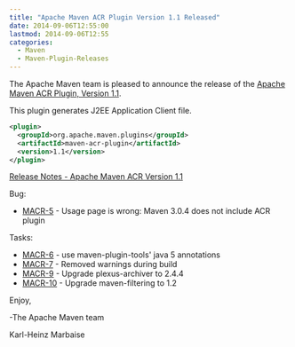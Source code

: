 ```yaml
---
title: "Apache Maven ACR Plugin Version 1.1 Released"
date: 2014-09-06T12:55:00
lastmod: 2014-09-06T12:55
categories:
  - Maven
  - Maven-Plugin-Releases
---
```

The Apache Maven team is pleased to announce the release of the 
[Apache Maven ACR Plugin, Version 1.1](http://maven.apache.org/plugins/maven-acr-plugin).

This plugin generates J2EE Application Client file.

```xml
<plugin>
  <groupId>org.apache.maven.plugins</groupId>
  <artifactId>maven-acr-plugin</artifactId>
  <version>1.1</version>
</plugin>
```

<!-- more -->

[Release Notes - Apache Maven ACR Version 1.1](http://jira.codehaus.org/secure/ReleaseNote.jspa?projectId=12123&version=17274)

Bug:

 * [MACR-5](https://issues.apache.org/jira/browse/MACR-5) - Usage page is wrong: Maven 3.0.4 does not include ACR plugin

Tasks:

 * [MACR-6](https://issues.apache.org/jira/browse/MACR-6) - use maven-plugin-tools' java 5 annotations
 * [MACR-7](https://issues.apache.org/jira/browse/MACR-7) - Removed warnings during build
 * [MACR-9](https://issues.apache.org/jira/browse/MACR-9) - Upgrade plexus-archiver to 2.4.4
 * [MACR-10](https://issues.apache.org/jira/browse/MACR-10) - Upgrade maven-filtering to 1.2
 

Enjoy,

-The Apache Maven team

Karl-Heinz Marbaise
